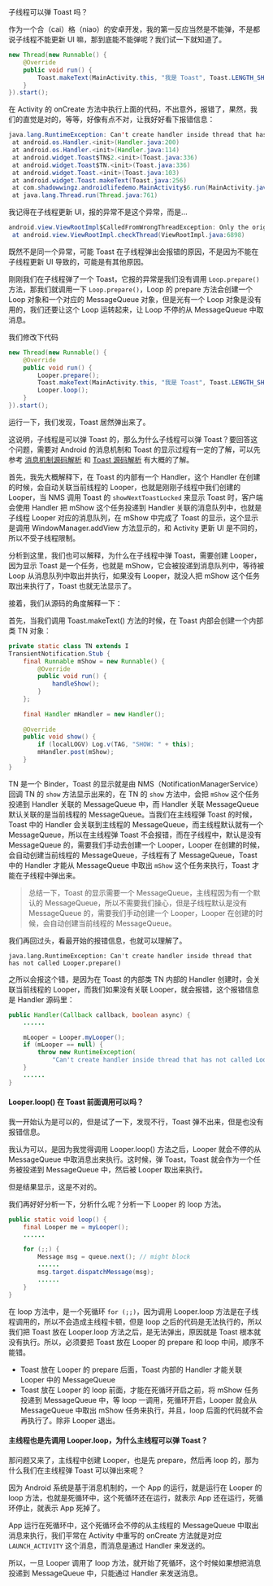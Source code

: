 子线程可以弹 Toast 吗？

作为一个合（cai）格（niao）的安卓开发，我的第一反应当然是不能弹，不是都说子线程不能更新 UI 嘛，那到底能不能弹呢？我们试一下就知道了。

```java
new Thread(new Runnable() {
    @Override
    public void run() {
        Toast.makeText(MainActivity.this, "我是 Toast", Toast.LENGTH_SHORT).show();
    }
}).start();
```

在 Activity 的 onCreate 方法中执行上面的代码，不出意外，报错了，果然，我们的直觉是对的，等等，好像有点不对，让我好好看下报错信息：

```java
java.lang.RuntimeException: Can't create handler inside thread that has not called Looper.prepare()
 at android.os.Handler.<init>(Handler.java:200)
 at android.os.Handler.<init>(Handler.java:114)
 at android.widget.Toast$TN$2.<init>(Toast.java:336)
 at android.widget.Toast$TN.<init>(Toast.java:336)
 at android.widget.Toast.<init>(Toast.java:103)
 at android.widget.Toast.makeText(Toast.java:256)
 at com.shadowwingz.androidlifedemo.MainActivity$6.run(MainActivity.java:71)
 at java.lang.Thread.run(Thread.java:761)
```

我记得在子线程更新 UI，报的异常不是这个异常，而是...

```java
android.view.ViewRootImpl$CalledFromWrongThreadException: Only the original thread that created a view hierarchy can touch its views.
 at android.view.ViewRootImpl.checkThread(ViewRootImpl.java:6898)
```

既然不是同一个异常，可能 Toast 在子线程弹出会报错的原因，不是因为不能在子线程更新 UI 导致的，可能是有其他原因。

刚刚我们在子线程弹了一个 Toast，它报的异常是我们没有调用 `Loop.prepare()` 方法，那我们就调用一下 `Loop.prepare()`，Loop 的 prepare 方法会创建一个 Loop 对象和一个对应的 MessageQueue 对象，但是光有一个 Loop 对象是没有用的，我们还要让这个 Loop 运转起来，让 Loop 不停的从 MessageQueue 中取消息。

我们修改下代码

```java
new Thread(new Runnable() {
    @Override
    public void run() {
        Looper.prepare();
        Toast.makeText(MainActivity.this, "我是 Toast", Toast.LENGTH_SHORT).show();
        Looper.loop();
    }
}).start();
```

运行一下，我们发现，Toast 居然弹出来了。

这说明，子线程是可以弹 Toast 的，那么为什么子线程可以弹 Toast？要回答这个问题，需要对 Android 的消息机制和 Toast 的显示过程有一定的了解，可以先参考 [消息机制源码解析](https://github.com/shadowwingz/AndroidLife/blob/master/article/handler/handler.md) 和 [Toast 源码解析](https://github.com/shadowwingz/AndroidLife/blob/master/article/toast/toast.md) 有大概的了解。

首先，我先大概解释下，在 Toast 的内部有一个 Handler，这个 Handler 在创建的时候，会自动关联当前线程的 Looper，也就是刚刚子线程中我们创建的 Looper，当 NMS 调用 Toast 的 `showNextToastLocked` 来显示 Toast 时，客户端会使用 Handler 把 mShow 这个任务投递到 Handler 关联的消息队列中，也就是子线程 Looper 对应的消息队列，在 mShow 中完成了 Toast 的显示，这个显示是调用 WindowManager.addView 方法显示的，和 Activity 更新 UI 是不同的，所以不受子线程限制。

分析到这里，我们也可以解释，为什么在子线程中弹 Toast，需要创建 Looper，因为显示 Toast 是一个任务，也就是 mShow，它会被投递到消息队列中，等待被 Loop 从消息队列中取出并执行，如果没有 Looper，就没人把 mShow 这个任务取出来执行了，Toast 也就无法显示了。

接着，我们从源码的角度解释一下：

首先，当我们调用 Toast.makeText() 方法的时候，在 Toast 内部会创建一个内部类 TN 对象：

```java
private static class TN extends I
TransientNotification.Stub {
	final Runnable mShow = new Runnable() {
        @Override
        public void run() {
            handleShow();
        }
    };
    
    final Handler mHandler = new Handler();
    
    @Override
    public void show() {
        if (localLOGV) Log.v(TAG, "SHOW: " + this);
        mHandler.post(mShow);
    }
}
```

TN 是一个 Binder，Toast 的显示就是由 NMS（NotificationManagerService） 回调 TN 的 `show` 方法显示出来的，在 TN 的 `show` 方法中，会把 `mShow` 这个任务投递到 Handler 关联的 MessageQueue 中，而 Handler 关联 MessageQueue 默认关联的是当前线程的 MessageQueue。当我们在主线程弹 Toast 的时候，Toast 中的 Handler 会关联到主线程的 MessageQueue，而主线程默认就有一个 MessageQueue，所以在主线程弹 Toast 不会报错，而在子线程中，默认是没有 MessageQueue 的，需要我们手动去创建一个 Looper，Looper 在创建的时候，会自动创建当前线程的 MessageQueue，子线程有了 MessageQueue，Toast 中的 Handler 才能从 MessageQueue 中取出 `mShow` 这个任务来执行，Toast 才能在子线程中弹出来。

> 总结一下，Toast 的显示需要一个 MessageQueue，主线程因为有一个默认的 MessageQueue，所以不需要我们操心，但是子线程默认是没有 MessageQueue 的，需要我们手动创建一个 Looper，Looper 在创建的时候，会自动创建当前线程的 MessageQueue。

我们再回过头，看最开始的报错信息，也就可以理解了。

```
java.lang.RuntimeException: Can't create handler inside thread that has not called Looper.prepare()
```

之所以会报这个错，是因为在 Toast 的内部类 TN 内部的 Handler 创建时，会关联当前线程的 Looper，而我们如果没有关联 Looper，就会报错，这个报错信息是 Handler 源码里：

```java
public Handler(Callback callback, boolean async) {
    ......

    mLooper = Looper.myLooper();
    if (mLooper == null) {
        throw new RuntimeException(
            "Can't create handler inside thread that has not called Looper.prepare()");
    }
    ......
}
```

#### Looper.loop() 在 Toast 前面调用可以吗？

我一开始认为是可以的，但是试了一下，发现不行，Toast 弹不出来，但是也没有报错信息。

我认为可以，是因为我觉得调用 Looper.loop() 方法之后，Looper 就会不停的从 MessageQueue 中取消息出来执行。这时候，弹 Toast，Toast 就会作为一个任务被投递到 MessageQueue 中，然后被 Looper 取出来执行。

但是结果显示，这是不对的。

我们再好好分析一下，分析什么呢？分析一下 Looper 的 loop 方法。

```java
public static void loop() {
    final Looper me = myLooper();
    ......

    for (;;) {
        Message msg = queue.next(); // might block
        ......
        msg.target.dispatchMessage(msg);
        ......
    }
}
```

在 loop 方法中，是一个死循环 `for (;;)`，因为调用 Looper.loop 方法是在子线程调用的，所以不会造成主线程卡顿，但是 loop 之后的代码是无法执行的，所以我们把 Toast 放在 Looper.loop 方法之后，是无法弹出，原因就是 Toast 根本就没有执行。所以，必须要把 Toast 放在 Looper 的 prepare 和 loop 中间，顺序不能错。

- Toast 放在 Looper 的 prepare 后面，Toast 内部的 Handler 才能关联 Looper 中的 MessageQueue
- Toast 放在 Looper 的 loop 前面，才能在死循环开启之前，将 mShow 任务投递到 MessageQueue 中，等 loop 一调用，死循环开启，Looper 就会从 MessageQueue 中取出 mShow 任务来执行，并且，loop 后面的代码就不会再执行了。除非 Looper 退出。

#### 主线程也是先调用 Looper.loop，为什么主线程可以弹 Toast？

那问题又来了，主线程中创建 Looper，也是先 prepare，然后再 loop 的，那为什么我们在主线程弹 Toast 可以弹出来呢？

因为 Android 系统是基于消息机制的，一个 App 的运行，就是运行在 Looper 的 loop 方法，也就是死循环中，这个死循环还在运行，就表示 App 还在运行，死循环停止，就表示 App 死掉了。

App 运行在死循环中，这个死循环会不停的从主线程的 MessageQueue 中取出消息来执行，我们平常在 Activity 中重写的 onCreate 方法就是对应 `LAUNCH_ACTIVITY` 这个消息，而消息是通过 Handler 来发送的。

所以，一旦 Looper 调用了 loop 方法，就开始了死循环，这个时候如果想把消息投递到 MessageQueue 中，只能通过 Handler 来发送消息。